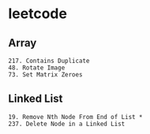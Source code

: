 # leetcode

## Array
    217. Contains Duplicate
    48. Rotate Image
    73. Set Matrix Zeroes

## Linked List
    19. Remove Nth Node From End of List *
    237. Delete Node in a Linked List
